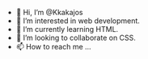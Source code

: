 - 👋 Hi, I’m @Kkakajos
- 👀 I’m interested in web development.
- 🌱 I’m currently learning HTML.
- 💞️ I’m looking to collaborate on CSS.
- 📫 How to reach me ...

<!---
Kkakajos/Kkakajos is a ✨ special ✨ repository because its `README.md` (this file) appears on your GitHub profile.
You can click the Preview link to take a look at your changes.
--->

